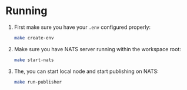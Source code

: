 # Running

1. First make sure you have your `.env` configured properly:

    ```sh
    make create-env
    ```

2. Make sure you have NATS server running within the workspace root:

    ```sh
    make start-nats
    ```

3. The, you can start local node and start publishing on NATS:
    ```sh
    make run-publisher
    ```

